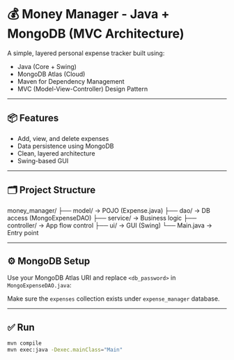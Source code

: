 # 💰 Money Manager - Java + MongoDB (MVC Architecture)

A simple, layered personal expense tracker built using:

- Java (Core + Swing)
- MongoDB Atlas (Cloud)
- Maven for Dependency Management
- MVC (Model-View-Controller) Design Pattern

---

## 📦 Features

- Add, view, and delete expenses
- Data persistence using MongoDB
- Clean, layered architecture
- Swing-based GUI

---

## 🗂 Project Structure

money_manager/
├── model/ → POJO (Expense.java)
├── dao/ → DB access (MongoExpenseDAO)
├── service/ → Business logic
├── controller/ → App flow control
├── ui/ → GUI (Swing)
└── Main.java → Entry point


---

## ⚙️ MongoDB Setup

Use your MongoDB Atlas URI and replace `<db_password>` in `MongoExpenseDAO.java`:


Make sure the `expenses` collection exists under `expense_manager` database.

---

## ✅ Run

```bash
mvn compile
mvn exec:java -Dexec.mainClass="Main"

